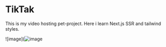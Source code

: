 # TikTak
This is my video hosting pet-project. Here i learn Next.js SSR and tailwind styles.

![image](![image](![image](https://user-images.githubusercontent.com/98264766/229459741-6ffec83c-4a6d-487e-90ed-9cf42dde943f.png))
